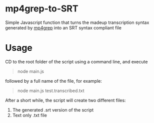 # mp4grep-to-SRT
Simple Javascript function that turns the madeup transcription syntax generated by [mp4grep](https://github.com/o-oconnell/mp4grep) into an SRT syntax compliant file

# Usage
CD to the root folder of the script using a command line, and execute
> node main.js

followed by a full name of the file, for example:
> node main.js test.transcribed.txt

After a short while, the script will create two different files:
1. The generated .srt version of the script
2. Text only .txt file
